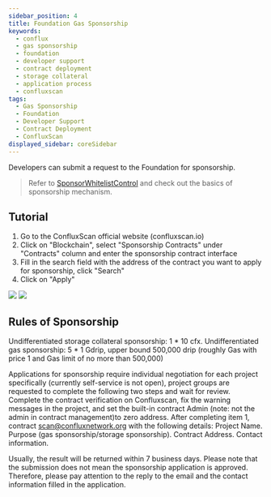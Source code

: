 ```yaml
---
sidebar_position: 4
title: Foundation Gas Sponsorship
keywords:
  - conflux
  - gas sponsorship
  - foundation
  - developer support
  - contract deployment
  - storage collateral
  - application process
  - confluxscan
tags:
  - Gas Sponsorship
  - Foundation
  - Developer Support
  - Contract Deployment
  - ConfluxScan
displayed_sidebar: coreSidebar
---
```


Developers can submit a request to the Foundation for sponsorship.

> Refer to [SponsorWhitelistControl](../core-space-basics/internal-contracts/sponsor-whitelist-control.md) and check out the basics of sponsorship mechanism.

## Tutorial

1. Go to the ConfluxScan official website (confluxscan.io)
2. Click on "Blockchain", select "Sponsorship Contracts" under "Contracts" column and enter the sponsorship contract interface
3. Fill in the search field with the address of the contract you want to apply for sponsorship, click "Search"
4. Click on "Apply"

![](image/2023-03-06-18-12-16.png)
![](image/2023-03-06-18-12-27.png)

## Rules of Sponsorship

Undifferentiated storage collateral sponsorship: 1 * 10 cfx.
Undifferentiated gas sponsorship: 5 * 1 Gdrip, upper bound 500,000 drip (roughly Gas with price 1 and Gas limit of no more than 500,000)

Applications for sponsorship require individual negotiation for each project specifically (currently self-service is not open), project groups are requested to complete the following two steps and wait for review.
Complete the contract verification on Confluxscan, fix the warning messages in the project, and set the built-in contract Admin (note: not the admin in contract management)to zero address.
After completing item 1, contract scan@confluxnetwork.org with the following details:
Project Name.
Purpose (gas sponsorship/storage sponsorship).
Contract Address.
Contact information.

Usually, the result will be returned within 7 business days. Please note that the submission does not mean the sponsorship application is approved. Therefore, please pay attention to the reply to the email and the contact information filled in the application.

